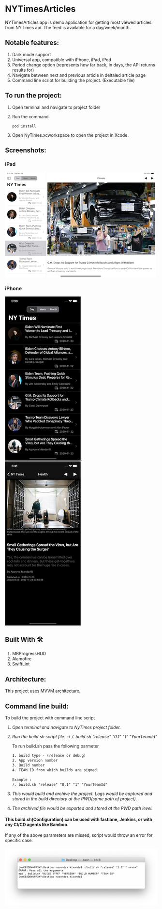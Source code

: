 # NYTimesArticles

NYTimesArticles app is demo application for getting most viewed articles from NYTimes api. The feed is available for a day/week/month.

## Notable features:
1. Dark mode support
2. Universal app, compatible with iPhone, iPad, iPod
3. Period change option (represents how far back, in days, the API returns results for)
4. Navigate between next and previous article in deltaled article page
5. Command line script for building the project. (Executable file)

## To run the project:
1. Open terminal and navigate to project folder
2. Run the command 

       pod install
3. Open NyTimes.xcworkspace to open the project in Xcode.
 

## Screenshots:
### iPad
![ScreenShot](https://github.com/NarenLK/NYTimesArticles/blob/main/NyTimes/Screens/one.png)
             
### iPhone
![ScreenShot](https://github.com/NarenLK/NYTimesArticles/blob/main/NyTimes/Screens/two.png).   ![ScreenShot](https://github.com/NarenLK/NYTimesArticles/blob/main/NyTimes/Screens/three.png)


## Built With 🛠
1. MBProgressHUD
2. Alamofire
3. SwiftLint

## Architecture:
This project uses MVVM architecture.
  
## Command line build:
To build the project with command line script
1.  *Open terminal and navigate to NyTimes project folder.*
2.  *Run the build.sh script file. -> /. build.sh "release" "0.1" "1" "YourTeamId"*
          
    To run build.sh pass the following parmeter
          
        1. build type - (release or debug)
        2. App version number
        3. Build number
        4. TEAM ID from which builds are signed.
        
        Example :
        /. build.sh "release" "0.1" "1" "YourTeamId"
          
3.   *This would build and archive the project. Logs would be captured and stored in the build directory at the PWD(same path of project).*
4.   *The archived file would be exported and stored at the PWD path level.* 
  
  
  #### This build.sh(Configuration) can be used with fastlane, Jenkins, or with any CI/CD agents like Bamboo.
  If any of the above parameters are missed, script would throw an error for specific case.
  
  #### ![ScreenShot](https://github.com/NarenLK/NYTimesArticles/blob/main/NyTimes/Screens/BuildError.png)

